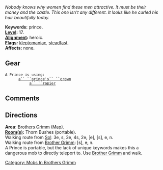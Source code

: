 *Nobody knows why women find these men attractive. It must be their
money and the castle. This one isn't any different. It looks like he
curled his hair beautifully today.*

**Keywords:** prince.  
**[Level](Level.md "wikilink"):** 17.  
**[Alignment](Alignment.md "wikilink"):** heroic.  
**[Flags](:Category:_Mob_Types.md "wikilink"):**
[kleptomaniac](Thieving_Mobs.md "wikilink"),
[steadfast](Sentinel_Mobs.md "wikilink").  
**Affects:** none.  

## Gear

`A Prince is using:`  
<worn on head>`      `[`a`` ``prince's`` ``crown`](Prince's_Crown.md "wikilink")  
<wielded>`           `[`a`` ``rapier`](Rapier.md "wikilink")

## Comments

## Directions

**[Area](:Category:_Areas.md "wikilink"):** [Brothers
Grimm](:Category:_Brothers_Grimm.md "wikilink")
([Map](Brothers_Grimm_Map.md "wikilink")).  
**[Room(s)](:Category:_Rooms.md "wikilink"):** Thorn Bushes
(portable).  
Walking route from [Sol](Sol.md "wikilink"): 3e, s, 3e, 4s, 2e, \[e\],
\[s\], e, n.  
Walking route from [Brother Grimm](Brother_Grimm.md "wikilink"): \[s\],
e, n.  
A Prince is portable, but the lack of unique keywords makes this a
dangerous mob to directly teleport to. Use [Brother
Grimm](Brother_Grimm "wikilink") and walk.  

[Category: Mobs In Brothers
Grimm](Category:_Mobs_In_Brothers_Grimm "wikilink")
